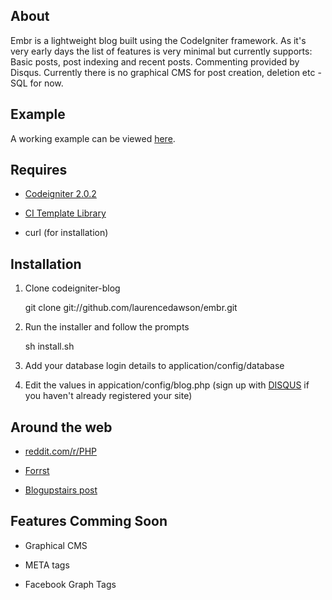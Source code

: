 About
-------
Embr is a lightweight blog built using the CodeIgniter framework. As it's very early days the list of features is very minimal but currently supports: Basic posts, post indexing and recent posts. Commenting provided by Disqus. Currently there is no graphical CMS for post creation, deletion etc - SQL for now.

Example
-------
A working example can be viewed [here](http://blog.laurencedawson.com/).

Requires
-------
* [Codeigniter 2.0.2](http://codeigniter.com/download_files/reactor/CodeIgniter_2.0.2.zip)

* [CI Template Library](http://williamsconcepts.com/ci/codeigniter/libraries/template/)

* curl (for installation)

Installation
-------

1. Clone codeigniter-blog

	git clone git://github.com/laurencedawson/embr.git

2. Run the installer and follow the prompts

	sh install.sh

3. Add your database login details to application/config/database

4. Edit the values in appication/config/blog.php (sign up with [DISQUS](http://disqus.com/admin/register/) if you haven't already registered your site)

Around the web
-------
* [reddit.com/r/PHP](http://www.reddit.com/r/PHP/comments/gjgco/a_simple_blog_using_codeigniter/)

* [Forrst](http://forrst.com/posts/codeigniter_blog_A_simple_blog_built_with_Codei-LHj)

* [Blogupstairs post](http://blogupstairs.com/framework/codeigniter/how-to-create-lightweight-blog-built-using-the-codeigniter-framework/)
      
Features Comming Soon
-------

* Graphical CMS
      
* META tags
      
* Facebook Graph Tags
